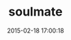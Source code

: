 ---
layout: post
title:  "soulmate"
repo:   "seatgeek/soulmate"
date:   2015-02-18 17:00:18
gemurl: http://github.com/seatgeek/soulmate
---